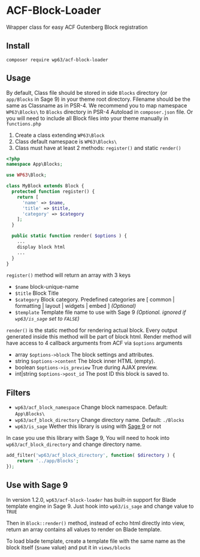 # ACF-Block-Loader
Wrapper class for easy ACF Gutenberg Block registration

## Install
```
composer require wp63/acf-block-loader
```

## Usage
By default, Class file should be stored in side `Blocks` directory (or `app/Blocks` in Sage 9) in your theme root directory. Filename should be the same as Classname as in PSR-4. We recommend you to map namespace `WP63\Blocks\` to `Blocks` directory in PSR-4 Autoload in `composer.json` file. Or you will need to include all Block files into your theme manually in `functions.php`


1. Create a class extending `WP63\Block`
2. Class default namespace is `WP63\Blocks\`
3. Class must have at least 2 methods: `register()` and static `render()`
```php
<?php
namespace App\Blocks;

use WP63\Block;

class MyBlock extends Block {
  protected function register() {
    return [
      'name' => $name,
      'title' => $title,
      'category' => $category
    ];
  }

  public static function render( $options ) {
    ...
    display block html
    ...
  }
}
```

`register()` method will return an array with 3 keys
* `$name` block-unique-name
* `$title` Block Title
* `$category` Block category. Predefined categories are [ common | formatting | layout | widgets | embed ] _(Optional)_
* `$template` Template file name to use with Sage 9 _(Optional. ignored if `wp63/is_sage` set to `FALSE`)_

`render()` is the static method for rendering actual block. Every output generated inside this method will be part of block html. Render method will have access to 4 callback arguments from ACF via `$options` arguments
* array `$options->block` The block settings and attributes.
* string `$options->content` The block inner HTML (empty).
* boolean `$options->is_preview` True during AJAX preview.
* int|string `$options->post_id` The post ID this block is saved to.

## Filters
* `wp63/acf_block_namespace` Change block namespace. Default: `App\Blocks\`
* `wp63/acf_block_directory` Change directory name. Default: `./Blocks`
* `wp63/is_sage` Wether this library is using with [Sage 9](https://github.com/roots/sage) or not

In case you use this library with Sage 9, You will need to hook into `wp63/acf_block_directory` and change directory name.
```php
add_filter('wp63/acf_block_directory', function( $directory ) {
    return '../app/Blocks';
});
```

## Use with Sage 9
In version 1.2.0, `wp63/acf-block-loader` has built-in support for Blade template engine in Sage 9. Just hook into `wp63/is_sage` and change value to `TRUE`

Then in `Block::render()` method, instead of echo html directly into view, return an array contains all values to render on Blade template.

To load blade template, create a template file with the same name as the block itself (`$name` value) and put it in `views/blocks`
